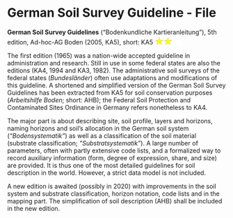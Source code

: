 # German Soil Survey Guideline - File

**German Soil Survey Guidelines** (“Bodenkundliche Kartieranleitung”), 5th edition, Ad-hoc-AG Boden
(2005, KA5), short: KA5 <img src="img/two_star.jpg" width="60" valign="bottom" >

The first edition (1965) was a nation-wide accepted guideline in administration and research. Still in
use in some federal states are also the editions (KA4, 1994 and KA3, 1982). The administrative soil
surveys of the federal states (_Bundesländer_) often use adaptations and modifications of this guideline.
A shortened and simplified version of the German Soil Survey Guidelines has been extracted from KA5
for soil conservation purposes (_Arbeitshilfe Boden_; short: AHB); the Federal Soil Protection and
Contaminated Sites Ordinance in Germany refers nonetheless to KA4.

The major part is about describing site, soil profile, layers and horizons, naming horizons and soil’s
allocation in the German soil system (_“Bodensystematik”_) as well as a classification of the soil material
(substrate classification; _”Substratsystematik”_). A large number of parameters, often with partly
extensive code lists, and a formalized way to record auxiliary information (form, degree of expression,
share, and size) are provided. It is thus one of the most detailed guidelines for soil description in the
world. However, a strict data model is not included.

A new edition is awaited (possibly in 2020) with improvements in the soil system and substrate
classification, horizon notation, code lists and in the mapping part. The simplification of soil description
(AHB) shall be included in the new edition.